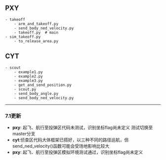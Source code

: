 ## PXY ##
    - takeoff
        - arm_and_takeoff.py
        - send_body_ned_velocity.py
        - takeoff.py  # main
	- sim_takeoff.py
        - to_release_area.py
## CYT ##
    - scout
    	- example1.py
    	- example2.py
    	- example3.py
    	- get_and_send_position.py
    	- scout.py
    	- send_body_angle.py
    	- send_body_ned_velocity.py
 ---
 ### 7.1更新 ###
 - **pxy**: 起飞、航行至投弹区代码未测试，识别坐标flag尚未定义 测试切换至master分支
 - **cyt**:侦查区代码大体框架已搭好，以三种不同的路径巡航，但send_ned_velocity()函数可能会受场地影响比较大
 - **pxy**: 起飞、航行至投弹区模拟环境测试通过，识别坐标flag尚未定义
